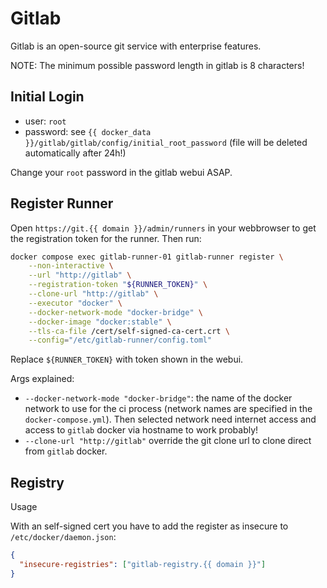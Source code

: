 # Gitlab

Gitlab is an open-source git service with enterprise features.

NOTE: The minimum possible password length in gitlab is 8 characters!

## Initial Login

- user: `root`
- password: see `{{ docker_data }}/gitlab/gitlab/config/initial_root_password` (file will be deleted automatically after 24h!)

Change your `root` password in the gitlab webui ASAP.

## Register Runner

Open `https://git.{{ domain }}/admin/runners` in your webbrowser to get the registration token for the runner. Then run:

```bash
docker compose exec gitlab-runner-01 gitlab-runner register \
    --non-interactive \
    --url "http://gitlab" \
    --registration-token "${RUNNER_TOKEN}" \
    --clone-url "http://gitlab" \
    --executor "docker" \
    --docker-network-mode "docker-bridge" \
    --docker-image "docker:stable" \
    --tls-ca-file /cert/self-signed-ca-cert.crt \
    --config="/etc/gitlab-runner/config.toml"
```

Replace `${RUNNER_TOKEN}` with token shown in the webui.

Args explained:

- `--docker-network-mode "docker-bridge"`: the name of the docker network to use for the ci process (network names are specified in the `docker-compose.yml`). Then selected network need internet access and access to `gitlab` docker via hostname to work probably!
- `--clone-url "http://gitlab"` override the git clone url to clone direct from `gitlab` docker.

## Registry

Usage

With an self-signed cert you have to add the register as insecure to `/etc/docker/daemon.json`:

```json
{
  "insecure-registries": ["gitlab-registry.{{ domain }}"]
}
```
